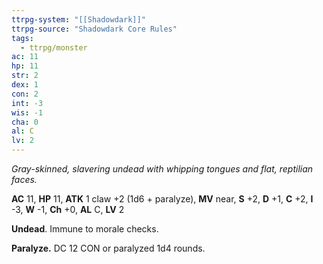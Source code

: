 ```yaml
---
ttrpg-system: "[[Shadowdark]]"
ttrpg-source: "Shadowdark Core Rules"
tags:
  - ttrpg/monster
ac: 11
hp: 11
str: 2
dex: 1
con: 2
int: -3
wis: -1
cha: 0
al: C
lv: 2
---
```


_Gray-skinned, slavering undead with whipping tongues and flat, reptilian faces._

**AC** 11, **HP** 11, **ATK** 1 claw +2 (1d6 + paralyze), **MV** near, **S** +2, **D** +1, **C** +2, **I** -3, **W** -1, **Ch** +0, **AL** C, **LV** 2

**Undead**. Immune to morale checks. 

**Paralyze.** DC 12 CON or paralyzed 1d4 rounds.

